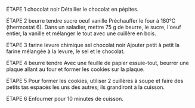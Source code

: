 ÉTAPE 1
chocolat noir
Détailler le chocolat en pépites.

ÉTAPE 2
beurre tendre
sucre
oeuf
vanille
Préchauffer le four à 180°C (thermostat 6). Dans un saladier, mettre 75 g de beurre, le sucre, l'oeuf entier, la vanille et mélanger le tout avec une cuillère en bois.

ÉTAPE 3
farine
levure chimique
sel
chocolat noir
Ajouter petit à petit la farine mélangée à la levure, le sel et le chocolat.

ÉTAPE 4
beurre tendre
Avec une feuille de papier essuie-tout, beurrer une plaque allant au four et former les cookies sur la plaque.

ÉTAPE 5
Pour former les cookies, utiliser 2 cuillères à soupe et faire des petits tas espacés les uns des autres; ils grandiront à la cuisson.

ÉTAPE 6
Enfourner pour 10 minutes de cuisson.